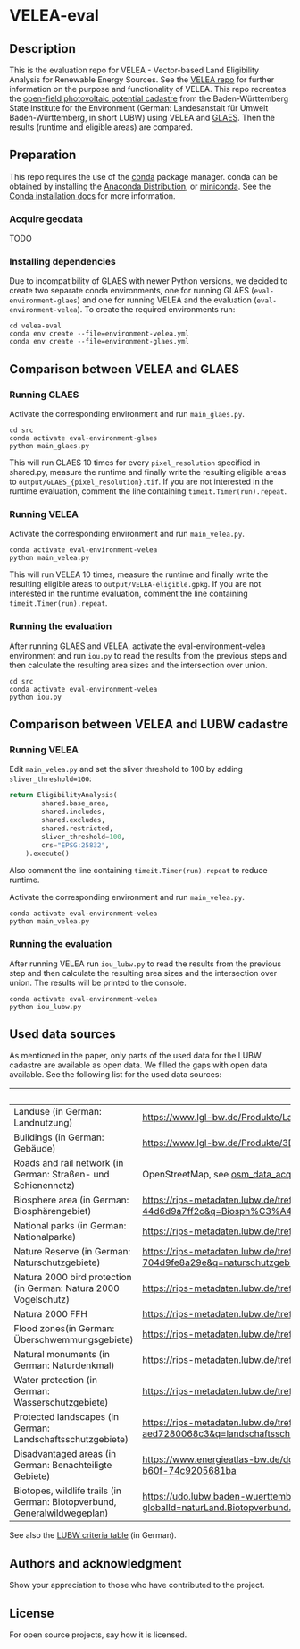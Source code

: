 # VELEA-eval


## Description
This is the evaluation repo for VELEA - Vector-based Land Eligibility Analysis for Renewable Energy Sources.
See the [VELEA repo](https://github.com/EWeQua/VELEA) for further information on the purpose and functionality of VELEA.
This repo recreates the [open-field photovoltaic potential cadastre](https://www.energieatlas-bw.de/sonne/freiflachen/potenzial-freiflachenanlage) 
from the Baden-Württemberg State Institute for the Environment (German: Landesanstalt für Umwelt Baden-Württemberg, in 
short LUBW) using VELEA and [GLAES](https://github.com/FZJ-IEK3-VSA/glaes).
Then the results (runtime and eligible areas) are compared.

## Preparation

This repo requires the use of the [conda](https://docs.conda.io/en/latest/) package manager. conda can be obtained by installing the 
[Anaconda Distribution](https://www.anaconda.com/distribution/), or [miniconda](https://docs.anaconda.com/miniconda/). See the [Conda installation docs](https://conda.io/docs/user-guide/install/download.html>) for more information.

### Acquire geodata
TODO
    
### Installing dependencies
Due to incompatibility of GLAES with newer Python versions, we decided to create two separate conda environments,
one for running GLAES (`eval-environment-glaes`) and one for running VELEA and the evaluation (`eval-environment-velea`).
To create the required environments run:

    cd velea-eval
    conda env create --file=environment-velea.yml
    conda env create --file=environment-glaes.yml

## Comparison between VELEA and GLAES

### Running GLAES
Activate the corresponding environment and run `main_glaes.py`.

    cd src
    conda activate eval-environment-glaes
    python main_glaes.py

This will run GLAES 10 times for every `pixel_resolution` specified in shared.py, measure the runtime and finally write 
the resulting eligible areas to `output/GLAES_{pixel_resolution}.tif`.
If you are not interested in the runtime evaluation, comment the line containing `timeit.Timer(run).repeat`.

### Running VELEA
Activate the corresponding environment and run `main_velea.py`. 


    conda activate eval-environment-velea
    python main_velea.py

This will run VELEA 10 times, measure the runtime and finally write the resulting eligible areas to 
`output/VELEA-eligible.gpkg`.
If you are not interested in the runtime evaluation, comment the line containing `timeit.Timer(run).repeat`.

### Running the evaluation
After running GLAES and VELEA, activate the eval-environment-velea environment and run `iou.py` to read the results from
the previous steps and then calculate the resulting area sizes and the intersection over union.

    cd src
    conda activate eval-environment-velea
    python iou.py

## Comparison between VELEA and LUBW cadastre

### Running VELEA
Edit `main_velea.py` and set the sliver threshold to 100 by adding `sliver_threshold=100`:
````python
return EligibilityAnalysis(
        shared.base_area,
        shared.includes,
        shared.excludes,
        shared.restricted,
        sliver_threshold=100,
        crs="EPSG:25832",
    ).execute()
````
Also comment the line containing `timeit.Timer(run).repeat` to reduce runtime.

Activate the corresponding environment and run `main_velea.py`.


    conda activate eval-environment-velea
    python main_velea.py

### Running the evaluation
After running VELEA run `iou_lubw.py` to read the results from the previous step and then calculate the resulting area 
sizes and the intersection over union.  The results will be printed to the console. 

    conda activate eval-environment-velea
    python iou_lubw.py

## Used data sources
As mentioned in the paper, only parts of the used data for the LUBW cadastre are available as open data.
We filled the gaps with open data available. See the following list for the used data sources:

|                                                                           | Data source                                                                                                                                                             | License / Terms of use                                                               |   |   |
|---------------------------------------------------------------------------|-------------------------------------------------------------------------------------------------------------------------------------------------------------------------|--------------------------------------------------------------------------------------|---|---|
| Landuse (in German: Landnutzung)                                          | https://www.lgl-bw.de/Produkte/Landschaftsmodelle/Landnutzung/index.html                                                                                                | https://www.govdata.de/dl-de/by-2-0                                                  |   |   |
| Buildings (in German: Gebäude)                                            | https://www.lgl-bw.de/Produkte/3D-Produkte/3D-Gebaeudemodelle/LoD2/                                                                                                     | https://www.govdata.de/dl-de/by-2-0                                                  |   |   |
| Roads and rail network (in German: Straßen- und Schienennetz)             | OpenStreetMap, see [osm_data_acquisition.py](/src/osm_data_acquisition.py)                                                                                              | https://opendatacommons.org/licenses/odbl/                                           |   |   |
| Biosphere area (in German: Biosphärengebiet)                              | https://rips-metadaten.lubw.de/trefferanzeige?docuuid=c8bba771-0985-4f46-9ce4-44d6d9a7ff2c&q=Biosph%C3%A4ren&f=                                                         | https://www.govdata.de/dl-de/zero-2-0                                                |   |   |
| National parks (in German: Nationalparke)                                 | https://rips-metadaten.lubw.de/trefferanzeige?docuuid=f596d907-1316-470d-a81e-418fb8b0f24d&q=nationalpark&f=                                                            | https://www.govdata.de/dl-de/zero-2-0                                                |   |   |
| Nature Reserve (in German: Naturschutzgebiete)                            | https://rips-metadaten.lubw.de/trefferanzeige?docuuid=1a6a350d-97b6-4c73-8558-704d9fe8a29e&q=naturschutzgebiet&f=                                                       | https://www.govdata.de/dl-de/zero-2-0                                                |   |   |
| Natura 2000 bird protection (in German: Natura 2000 Vogelschutz)          | https://rips-metadaten.lubw.de/trefferanzeige?docuuid=73f3dfdc-6c6e-4edc-b6fe-1d557ab10001&q=natura+2000&f=                                                             | https://www.govdata.de/dl-de/zero-2-0                                                |   |   |
| Natura 2000 FFH                                                           | https://rips-metadaten.lubw.de/trefferanzeige?docuuid=2e5c0d70-f6d7-4c90-83a9-12fafed44b0e&q=natura+2000&f=                                                             | https://www.govdata.de/dl-de/zero-2-0                                                |   |   |
| Flood zones(in German: Überschwemmungsgebiete)                            | https://rips-metadaten.lubw.de/trefferanzeige?docuuid=6a76f60b-d2ca-433e-80fb-6a0a708aea50                                                                              | https://www.lubw.baden-wuerttemberg.de/umweltinformationssystem/nutzungsvereinbarung |   |   |
| Natural monuments (in German: Naturdenkmal)                               | https://rips-metadaten.lubw.de/trefferanzeige?docuuid=9a1e76ff-5481-435a-8841-67b03e98dca8&q=naturdenkmal&f=                                                            | https://www.lubw.baden-wuerttemberg.de/umweltinformationssystem/nutzungsvereinbarung |   |   |
| Water protection (in German: Wasserschutzgebiete)                         | https://rips-metadaten.lubw.de/trefferanzeige?docuuid=19db48dd-576f-498c-bafa-083b200baad5&q=wasserschutz&f=                                                            | https://www.lubw.baden-wuerttemberg.de/umweltinformationssystem/nutzungsvereinbarung |   |   |
| Protected landscapes (in German: Landschaftsschutzgebiete)                | https://rips-metadaten.lubw.de/trefferanzeige?docuuid=e60e94f0-d7b5-4289-aea2-aed7280068c3&q=landschaftsschutz&f=                                                       | https://www.lubw.baden-wuerttemberg.de/umweltinformationssystem/nutzungsvereinbarung |   |   |
| Disadvantaged areas (in German: Benachteiligte Gebiete)                   | https://www.energieatlas-bw.de/documents/24384/128501/Benachteiligte_Gebiete_BW_1986_1997/098eb322-dde8-46d6-b60f-74c9205681ba                                          |                                                                                      |   |   |
| Biotopes, wildlife trails (in German: Biotopverbund, Generalwildwegeplan) | https://udo.lubw.baden-wuerttemberg.de/public/navigatorurl/show?globalId=naturLand.Biotopverbund.nais%3A%24SYSTEM%7BUDO_GEODOWNLOAD_URL%7Dnais%2FBV_Offenland_2020.html |                                                                                      |   |   |

See also the [LUBW criteria table](https://www.energieatlas-bw.de/documents/24384/131240/Kriterienkatalog+PV-Freifl%C3%A4chenpotenzial/91272bce-aac1-4010-87fd-92da0854d28f)
(in German).

## Authors and acknowledgment
Show your appreciation to those who have contributed to the project.

## License
For open source projects, say how it is licensed.
